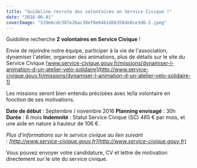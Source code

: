 ```yaml
---
title: "Guidoline recrute des volontaires en Service Civique !"
date: "2016-06-01"
coverImage: "539e6cdc387e26ac39ef8e04b1d66358de8ce3d6-2.jpeg"
---
```


Guidoline recherche **2 volontaires en Service Civique** !

Envie de rejoindre notre équipe, participer à la vie de l'association, dynamiser l'atelier, organiser des animations, plus de détails sur le site du Service Civique [www.service-civique.gouv.fr/missions/dynamiser-l-animation-d-un-atelier-velo-solidaire](http://www.service-civique.gouv.fr/missions/dynamiser-l-animation-d-un-atelier-velo-solidaire-1)

Les missions seront bien entendu précisées avec le/la volontaire en fonction de ses motivations.

**Date de début** : Septembre / novembre 2016 **Planning envisagé** : 30h **Durée** : 8 mois **Indemnité** : Statut Service Civique (SC) 465 € par mois, et une aide en nature à hauteur de 106 €.

_Plus d'informations sur le service civique au lien suivant : [http://www.service-civique.gouv.fr](http://www.service-civique.gouv.fr)_

Vous pouvez envoyer votre candidature, CV et lettre de motivation directement sur le site du service civique.
